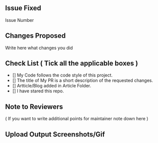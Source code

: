 <!-- Remove this section if not applicable -->

## Issue Fixed

<!-- Example: Issue Number #20 -->
Issue Number 

## Changes Proposed

Write here what changes you did

## Check List ( Tick all the applicable boxes )

- [] My Code follows the code style of this project.
- [] The title of My PR is a short description of the requested changes.
- [] Artticle/Blog added in Article Folder.
- [] I have stared this repo.

## Note to Reviewers 

( If you want to write additional points for maintainer note down here )

<!-- Add notes to reviewers if applicable -->

## Upload Output Screenshots/Gif
